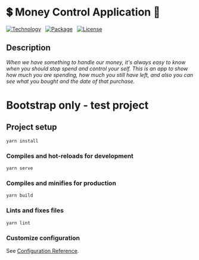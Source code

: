 <h1>💲 Money Control Application 💸</h1>

[![Technology][vue-image]][vue-url]  
[![Package][bootstrap]][bootstrap-url]  
[![License][license-image]][license-url]


[vue-url]: https://vuejs.org/
[vue-image]: https://img.shields.io/badge/Vue-cli-green?style=for-the-badge&logo=vue.js

[license-url]: https://opensource.org/licenses/MIT
[license-image]: https://img.shields.io/badge/License-MIT-blue?style=for-the-badge&logo=github

[bootstrap-url]: https://getbootstrap.com/
[bootstrap]: https://img.shields.io/badge/Bootstrap-Vue-brightgreen?style=for-the-badge&logo=bootstrap


<h2>Description</h2>
<i>When we have something to handle our money, it's always easy to know when you should stop spend and control your self. This is an app to show how much you are spending, how much you still have left, and also you can see what you bought and the date of that purchase.</i>

# Bootstrap only - test project

## Project setup
```
yarn install
```

### Compiles and hot-reloads for development
```
yarn serve
```

### Compiles and minifies for production
```
yarn build
```

### Lints and fixes files
```
yarn lint
```

### Customize configuration
See [Configuration Reference](https://cli.vuejs.org/config/).

